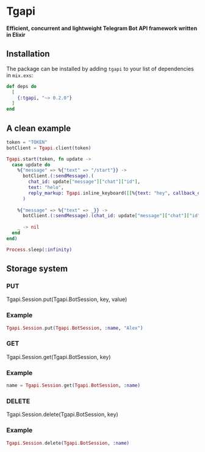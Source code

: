 # Tgapi

**Efficient, concurrent and lightweight Telegram Bot API framework written in Elixir**

## Installation

The package can be installed
by adding `tgapi` to your list of dependencies in `mix.exs`:

```elixir
def deps do
  [
    {:tgapi, "~> 0.2.0"}
  ]
end
```

## A clean example

```elixir
token = "TOKEN"
botClient = Tgapi.client(token)

Tgapi.start(token, fn update ->
  case update do
    %{"message" => %{"text" => "/start"}} -> 
      botClient.(:sendMessage).(
        chat_id: update["message"]["chat"]["id"],
        text: "helo",
        reply_markup: Tgapi.inline_keyboard([[%{text: "hey", callback_data: "nice"}]])
      )
    
    %{"message" => %{"text" => _}} -> 
      botClient.(:sendMessage).(chat_id: update["message"]["chat"]["id"], text: "?")
    
    _ -> nil
  end
end)

Process.sleep(:infinity)
```

## Storage system

### PUT

Tgapi.Session.put(Tgapi.BotSession, key, value)

### Example

```elixir
Tgapi.Session.put(Tgapi.BotSession, :name, "Alex")
```

### GET

Tgapi.Session.get(Tgapi.BotSession, key)

### Example

```elixir
name = Tgapi.Session.get(Tgapi.BotSession, :name)
```
### DELETE

Tgapi.Session.delete(Tgapi.BotSession, key)

### Example

```elixir
Tgapi.Session.delete(Tgapi.BotSession, :name)
```